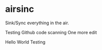 airsinc
=======

Sink/Sync everything in the air. 

Testing Github code scanning
One more edit

Hello World Testing
